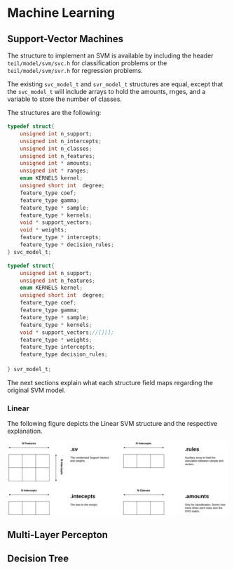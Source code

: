 Machine Learning
======

## Support-Vector Machines

The structure to implement an SVM is available by including the header `teil/model/svm/svc.h` for classification problems or the `teil/model/svm/svr.h` for regression problems.

The existing `svc_model_t` and `svr_model_t` structures are equal, except that the `svc_model_t` will include arrays to hold the amounts, rnges, and a variable to store the number of classes.

The structures are the following:

```c
typedef struct{
    unsigned int n_support;
    unsigned int n_intercepts;
    unsigned int n_classes;
    unsigned int n_features;
    unsigned int * amounts;
    unsigned int * ranges;
    enum KERNELS kernel;
    unsigned short int  degree;
    feature_type coef;
    feature_type gamma;
    feature_type * sample;
    feature_type * kernels;
    void * support_vectors;
    void * weights;
    feature_type * intercepts;
    feature_type * decision_rules;
} svc_model_t;
```

```c
typedef struct{
    unsigned int n_support;
    unsigned int n_features;
    enum KERNELS kernel;
    unsigned short int  degree;
    feature_type coef;
    feature_type gamma;
    feature_type * sample;
    feature_type * kernels;
    void * support_vectors;//[][];
    feature_type * weights;
    feature_type intercepts;
    feature_type decision_rules;

} svr_model_t;
```

The next sections explain what each structure field maps regarding the original SVM model. 

### Linear 

The following figure depicts the Linear SVM structure and the respective explanation.

![image info](img/svmlinear.png)




## Multi-Layer Percepton

## Decision Tree
